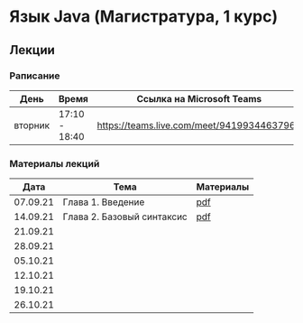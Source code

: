 # Язык Java (Магистратура, 1 курс)

## Лекции

### Раписание

| День    | Время         | Ссылка на Microsoft Teams                  |
| ------- | ------------- | ------------------------------------------ |
| вторник | 17:10 - 18:40 | https://teams.live.com/meet/94199344637961 |

### Материалы лекций

| Дата     | Тема               | Материалы |
| -------- | ------------------ | --------- |
| 07.09.21 | Глава 1. Введение  | [pdf](lectures/lecture1/Lecture1.pdf) |
| 14.09.21 | Глава 2. Базовый синтаксис | [pdf](lectures/lecture2/Lecture2.pdf) |
| 21.09.21 |                    |           |
| 28.09.21 |                    |           |
| 05.10.21 |                    |           |
| 12.10.21 |                    |           |
| 19.10.21 |                    |           |
| 26.10.21 |                    |           |